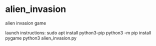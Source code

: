 # alien_invasion
alien invasion game


launch instructions:
sudo apt install python3-pip
python3 -m pip install pygame
python3 alien_invasion.py
